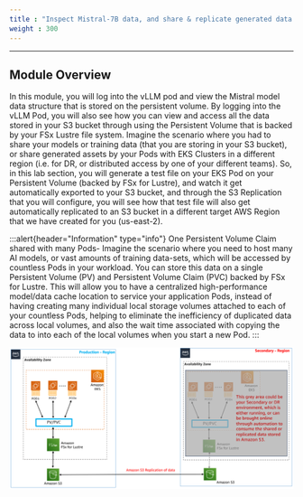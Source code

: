 ```yaml
---
title : "Inspect Mistral-7B data, and share & replicate generated data assets"
weight : 300
---
```

-------------------------------------------------------------

## Module Overview

In this module, you will log into the vLLM pod and view the Mistral model data structure that is stored on the persistent volume. By logging into the vLLM Pod, you will also see how you can view and access all the data stored in your S3 bucket through using the Persistent Volume that is backed by your FSx Lustre file system. Imagine the scenario where you had to share your models or training data (that you are storing in your S3 bucket), or share generated assets by your Pods with EKS Clusters in a different region (i.e. for DR, or distributed access by one of your different teams). So, in this lab section, you will generate a test file on your EKS Pod on your Persistent Volume (backed by FSx for Lustre), and watch it get automatically exported to your S3 bucket, and through the S3 Replication that you will configure, you will see how that test file will also get automatically replicated to an S3 bucket in a different target AWS Region that we have created for you (us-east-2).

:::alert{header="Information" type="info"}
One Persistent Volume Claim shared with many Pods- Imagine the scenario where you need to host many AI models, or vast amounts of training data-sets, which will be accessed by countless Pods in your workload. You can store this data on a single Persistent Volume (PV) and Persistent Volume Claim (PVC) backed by FSx for Lustre. This will allow you to have a centralized high-performance model/data cache location to service your application Pods, instead of having creating many individual local storage volumes attached to each of your countless Pods, helping to eliminate the inefficiency of duplicated data across local volumes, and also the wait time associated with copying the data to into each of the local volumes when you start a new Pod.
:::


![FSx-Architecture](/static/images/FSxL-Architecture.png)

